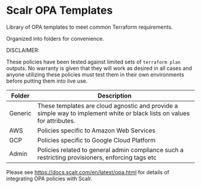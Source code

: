# Scalr OPA Templates

Library of OPA templates to meet common Terraform requirements.

Organized into folders for convenience.

DISCLAIMER: 

These policies have been tested against limited sets of `terraform plan` outputs. No warranty is given that they will work as desired in all cases and anyone utilizing these policies must test them in their own environments before putting them into live use.

| Folder                     | Description |
| ------------------------ | -- |
| Generic | These templates are cloud agnostic and provide a simple way to implement white or black lists on values for attributes. |
| AWS | Policies specific to Amazon Web Services |
| GCP | Policies specific to Google Cloud Platform |
| Admin | Policies related to general admin compliance such a restricting provisioners, enforcing tags etc |

Please see https://docs.scalr.com/en/latest/opa.html for details of integrating OPA policies with Scalr.


